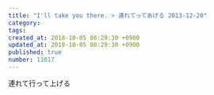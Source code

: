 ```yaml
---
title: "I'll take you there. > 連れてってあげる 2013-12-20"
category: 
tags: 
created_at: 2018-10-05 08:29:30 +0900
updated_at: 2018-10-05 08:29:30 +0900
published: true
number: 11017
---
```


連れて行って上げる
